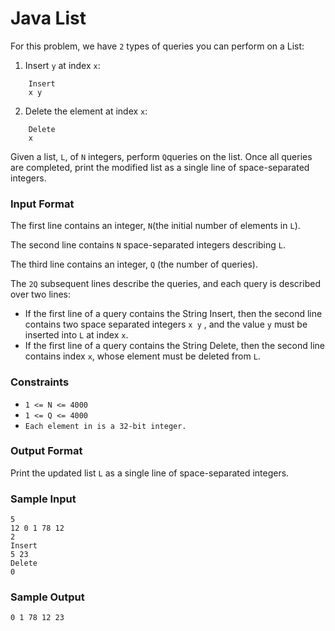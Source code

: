 # Java List

For this problem, we have `2` types of queries you can perform on a List:

1) Insert `y` at index `x`:
~~~~
    Insert
    x y
~~~~
2) Delete the element at index `x`:
~~~~
    Delete
    x
~~~~
Given a list, `L`, of `N` integers, perform `Q`queries on the list. Once all queries are completed, print the modified 
list as a single line of space-separated integers.

### Input Format

The first line contains an integer, `N`(the initial number of elements in `L`).

The second line contains `N` space-separated integers describing `L`.

The third line contains an integer, `Q` (the number of queries).

The `2Q` subsequent lines describe the queries, and each query is described over two lines:

- If the first line of a query contains the String Insert, then the second line contains two space separated integers 
`x y` , and the value `y` must be inserted into `L` at index `x`.
- If the first line of a query contains the String Delete, then the second line contains index `x`, whose element must be 
deleted from `L`.

### Constraints

- `1 <= N <= 4000`
- `1 <= Q <= 4000`
- `Each element in is a 32-bit integer.`

### Output Format

Print the updated list `L` as a single line of space-separated integers.

### Sample Input
~~~~
5
12 0 1 78 12
2
Insert
5 23
Delete
0
~~~~

### Sample Output
~~~~
0 1 78 12 23
~~~~